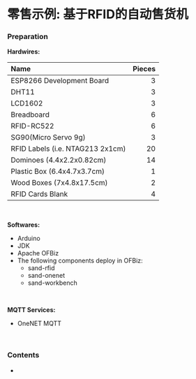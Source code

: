 # 零售示例: 基于RFID的自动售货机

### Preparation
**Hardwires:**

| Name | Pieces |
| :--- | ---: | 
| ESP8266 Development Board | 3 |
| DHT11 | 3 |
| LCD1602 | 3 |
| Breadboard | 6 |
| RFID-RC522 | 6 |
| SG90(Micro Servo 9g) | 3 |
| RFID Labels (i.e. NTAG213 2x1cm) | 20 |
| Dominoes (4.4x2.2x0.82cm) | 14 |
| Plastic Box (6.4x4.7x3.7cm) | 1 |
| Wood Boxes (7x4.8x17.5cm) | 2 |
| RFID Cards Blank | 4 |
   
<br/>

**Softwares:**
* Arduino
* JDK
* Apache OFBiz
* The following components deploy in OFBiz:
  * sand-rfid
  * sand-onenet
  * sand-workbench

<br/>

**MQTT Services:**
* OneNET MQTT

<br/>

### Contents
* []()
